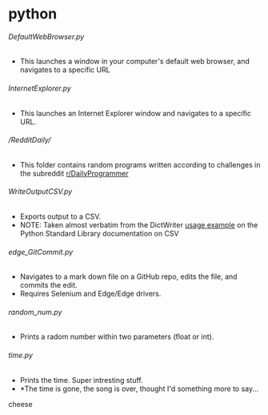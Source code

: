 # python

###### DefaultWebBrowser.py
* This launches a window in your computer's default web browser, and navigates to a specific URL
   
###### InternetExplorer.py
* This launches an Internet Explorer window and navigates to a specific URL.</li></ul>
  
###### /RedditDaily/
* This folder contains random programs written according to challenges in the subreddit <a href="https://www.reddit.com/r/dailyprogrammer/">r/DailyProgrammer</a>
  
###### WriteOutputCSV.py
* Exports output to a CSV.
* NOTE: Taken almost verbatim from the DictWriter <a href="https://docs.python.org/2/library/csv.html#csv.DictWriter">usage example</a> on the Python Standard Library documentation on CSV

###### edge_GitCommit.py
* Navigates to a mark down file on a GitHub repo, edits the file, and commits the edit.
* Requires Selenium and Edge/Edge drivers.

###### random_num.py
* Prints a radom number within two parameters (float or int).

###### time.py
* Prints the time. Super intresting stuff.
* *The time is gone, the song is over, thought I'd something more to say...

cheese
